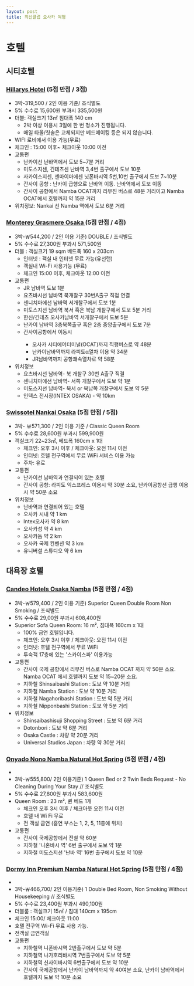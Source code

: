 ```yaml
---
layout: post
title: 최신클럽 오사카 여행
---
```


<h1>호텔</h1>
<h2>시티호텔</h2>
<h3><a href="http://www.hillarys.jp/">Hillarys Hotel</a> (5점 만점 / 3점)</h3>
<ul>
 <li>3박-319,500 / 2인 이용 기준/ 조식별도 </li>
 <li>5% 수수료 15,600원 부과시 335,500원</li>
 <li>더블: 객실크기 13㎡  침대폭 140 cm
  <ul>
   <li>2박 이상 이용시 3일에 한 번 청소가 진행됩니다. </li>
   <li>매일 타올/칫솔은 교체되지만 베드메이킹 등은 되지 않습니다.</li>
  </ul>
 </li>
 <li>WIFI 로비에서  이용 가능(무료)</li>
 <li>체크인 : 15:00 이후~ 체크아웃 10:00 이전</li>
 <li>교통편
  <ul>
   <li>난카이선 난바역에서 도보 5~7분 거리</li>
   <li>미도스지센, 긴테츠센 난바역 3,4번 출구에서 도보 10분</li>
   <li>사카이스지센, 센마이마에센 닛폰바시역 5번,10번 출구에서 도보 7~10분</li>
   <li>간사이 공항 : 난카이 급행으로 난바역 이동. 난바역에서 도보 이동</li>
   <li>간사이 공항에서 Namba OCAT까지 리무진 버스로 48분 거리이고 Namba OCAT에서 호텔까지 약 15분 거리</li>
  </ul>
 </li>
 <li>위치정보: Nankai 선 Namba 역에서 도보 6분 거리</li>
</ul>


<h3><a href="https://www.hotelmonterey.co.jp/grasmere_osaka/">Monterey Grasmere Osaka </a>(5점 만점 / 4점) </h3>
<ul>
 <li>3박-￦544,200 / 2인 이용 기준) DOUBLE / 조식별도</li>
 <li>5% 수수료 27,300원 부과시 571,500원</li>
 <li>더블 : 객실크기 19 sqm 베드폭 160 x 203cm
  <ul>
   <li>인터넷 : 객실 내 인터넷 무료 가능(유선랜) </li>
   <li>객실내 Wi-Fi 사용가능 (무료) </li>
   <li>체크인 15:00 이후, 체크아웃 12:00 이전 </li>
  </ul>
 </li>
 <li>교통편
  <ul>
	<li>JR 남바역 도보 1분</li>
	<li>요츠바시선 남바역 북개찰구 30번A출구 직접 연결</li>
	<li>센니치마에선 남바역 서개찰구에서 도보 1분</li>
	<li>미도스지선 남바역 북서 혹은 북남 개찰구에서 도보 5분 거리</li>
	<li>한신/긴테츠 오사카남바역 서개찰구에서 도보 5분</li>
	<li>난카이 남바역 3층북쪽출구 혹은 2층 중앙출구에서 도보 7분</li>
	<li>간사이공항에서 이동시</li>
	 <ul>
	  <li>오사카 시티에어터미널(OCAT)까지 직행버스로 약 48분</li>
      <li>난카이남바역까지 라피토α열차 이용 약 34분</li>
      <li>JR남바역까지 공항쾌속열차로 약 58분</li>
     </ul>
  </ul>
 </li>
 <li>위치정보
  <ul>
   <li>요츠바시선 남바역- 북 개찰구 30번 A출구 직결</li>
   <li>센니치마에선 남바역- 서쪽 개찰구에서 도보 약 1분</li>
   <li>미도스지선 남바역- 북서 or 북남쪽 개찰구에서 도보 약 5분</li>
   <li>인텍스 전시장(INTEX OSAKA) - 약 10km</li>
  </ul>
 </li>
</ul>

<h3><a href="https://www.swissotel-osaka.co.jp/">Swissotel Nankai Osaka</a> (5점 만점 / 5점)</h3>

<ul>
 <li>3박- ￦571,300 / 2인 이용 기준 / Classic Queen Room </li>
 <li>5% 수수료 28,600원 부과시 599,900원</li>
 <li>객실크기 22~23㎡, 베드폭 160cm x 1대
  <ul>
   <li>체크인: 오후 3시 이후 / 체크아웃: 오전 11시 이전</li>
   <li>인터넷: 호텔 전구역에서 무료 WiFi 서비스 이용 가능 </li>
   <li>주차: 유료</li>
  </ul>
 </li>
 <li>교통편
  <ul>
   <li>난카이선 남바역과 연결되어 있는 호텔</li>
   <li>간사이 공항: 라피도 익스프레스 이용시 약 30분 소요, 난카이공항선 급행 이용시 약 50분 소요</li>
  </ul>
 </li>
 <li>위치정보
  <ul>
   <li>난바역과 연결되어 있는 호텔</li>
   <li>오사카 시내 약 1 km</li>
   <li>Intex오사카 약 8 km</li>
   <li>오사카성 약 4 km</li>
   <li>오사카돔 약 2 km</li>
   <li>오사카 국제 컨벤션 약 3 km</li>
   <li>유니버셜 스튜디오 약 6 km</li>
  </ul>
 </li>
</ul>


<h2> 대욕장 호텔 </h2>

<h3><a href="https://www.candeohotels.com/namba/">Candeo Hotels Osaka Namba</a> (5점 만점 / 4점)</h3>
<ul>
 <li>3박-￦579,400 / 2인 이용 기준)  Superior Queen Double Room Non Smoking / 조식별도</li>
 <li>5% 수수료 29,00원 부과시 608,400원</li>
 <li>Superior Sofa Queen Room: 16 m², 침대폭 160cm x 1대
  <ul>
   <li>100% 금연 호텔입니다. </li>
   <li>체크인: 오후 3시 이후 / 체크아웃: 오전 11시 이전</li>
   <li>인터넷: 호텔 전구역에서 무료 WiFi</li>
   <li>투숙객 17층에 있는 '스카이스파' 이용가능</li>
  </ul>
 </li>
 <li>교통편
  <ul>
   <li>간사이 국제 공항에서 리무진 버스로 Namba OCAT 까지 약 50분 소요. Namba OCAT 에서 호텔까지 도보 약 15~20분 소요. </li>
   <li>지하철 Shinsaibashi Station : 도보 약 10분 거리</li>
   <li>지하철 Namba Station : 도보 약 10분 거리</li>
   <li>지하철 Nagahoribashi Station : 도보 약 5분 거리</li>
   <li>지하철 Nipponbashi Station : 도보 약 5분 거리</li>
  </ul>
 </li>
 <li>위치정보
  <ul>
   <li>Shinsaibashisuji Shopping Street : 도보 약 6분 거리</li>
   <li>Dotonbori : 도보 약 6분 거리</li>
   <li>Osaka Castle : 차량 약 20분 거리</li>
   <li>Universal Studios Japan : 차량 약 30분 거리</li>
  </ul>
 </li>
</ul>


<h3><a href="https://www.hotespa.net/hotels/nono_nanba/">Onyado Nono Namba Natural Hot Spring</a> (5점 만점 / 4점)</h3>
<ul>
 <li></li>
 <li>3박-￦555,800/ 2인 이용기준) 1 Queen Bed or 2 Twin Beds Request - No Cleaning During Your Stay // 조식별도 </li>
 <li>5% 수수료 27,800원 부과시 583,600원</li>
 <li>Queen Room : 23 m², 퀸 베드 1개
  <ul>
   <li>체크인 오후 3시 이후 / 체크아웃 오전 11시 이전</li>
   <li>호텔 내 Wi Fi 무료</li>
   <li>전 객실 금연 (흡연 부스는 1, 2, 5, 11층에 위치)</li>
  </ul>
 </li>
 <li>교통편
  <ul>
   <li>간사이 국제공항에서 전철 약 60분</li>
   <li>지하철 '니혼바시 역' 6번 출구에서 도보 약 1분</li>
   <li>지하철 미도스지선 '난바 역' 16번 출구에서 도보 약 10분</li>
  </ul>
 </li>
</ul>


<h3><a href="https://www.hotespa.net/hotels/premium_nanba/">Dormy Inn Premium Namba Natural Hot Spring</a> (5점 만점 / 4점)</h3>
<ul>
 <li></li>
 <li>3박-￦466,700/ 2인 이용기준)  1 Double Bed Room, Non Smoking Without Housekeeping // 조식별도 </li>
 <li>5% 수수료 23,400원 부과시 490,100원</li>
 <li>더블룸 : 객실크기 15㎡ / 침대 140cm x 195cm</li>
 <li>체크인 15:00/ 체크아웃 11:00</li>
 <li>호텔 전구역 Wi-Fi 무료 사용 가능.</li>
 <li>전객실 금연객실</li>
 <li>교통편
  <ul>
   <li>지하철역 니폰바시역 2번출구에서 도보 약 5분</li>
   <li>지하철역 나가호리바시역 7번출구에서 도보 약 5분</li>
   <li>지하철역 신사이바시역 6번출구에서 도보 약 10분</li>
   <li>간사이 국제공항에서 난카이 남바역까지 약 40여분 소요, 난카이 남바역에서 호텔까지 도보 약 10분 소요</li>
  </ul>
 </il>
</ul>


